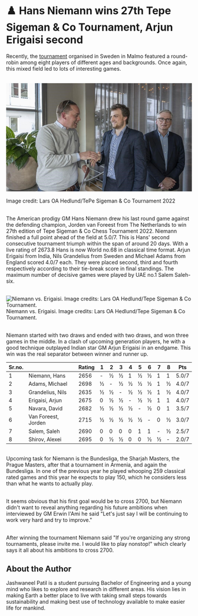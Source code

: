 # ♟️ Hans Niemann wins 27th Tepe Sigeman & Co Tournament, Arjun Erigaisi second 

Recently, the [tournament](http://www.tepesigemanchess.com/) organised
in Sweden in Malmo featured a round-robin among eight players of
different ages and backgrounds. Once again, this mixed field led to lots
of interesting games.

<br>![Image credit: Lars OA Hedlund/TePe Sigeman & Co Tournament 2022](_static/images/hans-niemann-wins-27th-tepe-sigeman/image1.jpg)

Image credit: Lars OA Hedlund/TePe Sigeman & Co Tournament 2022

<br>The American prodigy GM Hans Niemann drew his last round game against
the defending champion, Jorden van Foreest from The Netherlands to win
27th edition of Tepe Sigeman & Co Chess Tournament 2022. Niemann
finished a full point ahead of the field at 5.0/7. This is Hans\' second
consecutive tournament triumph within the span of around 20 days. With a
live rating of 2673.8 Hans is now World no.68 in classical time format.
Arjun Erigaisi from India, Nils Grandelius from Sweden and Michael Adams
from England scored 4.0/7 each. They were placed second, third and
fourth respectively according to their tie-break score in final
standings. The maximum number of decisive games were played by UAE no.1
Salem Saleh-six.

<br>![Niemann vs. Erigaisi. Image credits: Lars
OA Hedlund/Tepe Sigeman & Co Tournament.](_static/images/hans-niemann-wins-27th-tepe-sigeman/image2.jpg) Niemann vs. Erigaisi. Image credits: Lars
OA Hedlund/Tepe Sigeman & Co Tournament.

<br>Niemann started with two draws and ended with two draws, and won three
games in the middle. In a clash of upcoming generation players, he with
a good technique outplayed Indian star GM Arjun Erigaisi in an endgame.
This win was the real separator between winner and runner up.

<table>
<thead>
<tr class="header">
<th>Sr.no.</th>
<th><Name</th>
<th>Rating</th>
<th>1</th>
<th>2</th>
<th>3</th>
<th>4</th>
<th>5</th>
<th>6</th>
<th>7</th>
<th>8</th>
<th>Pts</th>
</tr>
</thead>
<tbody>
<tr class="odd">
<td>1</td>
<td>Niemann, Hans</td>
<td>2656</td>
<td>-</td>
<td>½</td>
<td>½</td>
<td>1</td>
<td>½</td>
<td>½</td>
<td>1</td>
<td>1</td>
<td>
5.0/7
</td>
</tr>
<tr class="even">
<td>2</td>
<td>Adams, Michael</td>
<td>2698</td>
<td>½</td>
<td>-</td>
<td>½</td>
<td>½</td>
<td>½</td>
<td>½</td>
<td>1</td>
<td>½</td>
<td>4.0/7</td>
</tr>
<tr class="odd">
<td>3</td>
<td>
Grandelius, Nils</td>
<td>2635</td>
<td>½</td>
<td>½</td>
<td>-</td>
<td>½</td>
<td>½</td>
<td>½</td>
<td>1</td>
<td>½</td>
<td>4.0/7</td>
</tr>
<tr class="even">
<td>4</td>
<td>Erigaisi, Arjun</td>
<td>2675</td>
<td>0</td>
<td>½</td>
<td>½</td>
<td>-</td>
<td>½</td>
<td>½</td>
<td>1</td>
<td>1</td>
<td>4.0/7</td>
</tr>
<tr class="odd">
<td>5</td>
<td>Navara, David</td>
<td>2682</td>
<td>½</td>
<td>½</td>
<td>½</td>
<td>½</td>
<td>-</td>
<td>½</td>
<td>0</td>
<td>1</td>
<td>3.5/7</td>
</tr>
<tr class="even">
<td>6</td>
<td>Van Foreest, Jorden</td>
<td>2715</td>
<td>½</td>
<td>½</td>
<td>½</td>
<td>½</td>
<td>½</td>
<td>-</td>
<td>0</td>
<td>½</td>
<td>3.0/7</td>
</tr>
<tr class="odd">
<td>7</td>
<td>Salem, Saleh</td>
<td>2690</td>
<td>0</td>
<td>0</td>
<td>0</td>
<td>0</td>
<td>1</td>
<td>1</td>
<td>-</td>
<td>½</td>
<td>2.5/7</td>
</tr>
<tr class="even">
<td>8</td>
<td>Shirov, Alexei</td>
<td>2695</td>
<td>0</td>
<td>½</td>
<td>½</td>
<td>0</td>
<td>0</td>
<td>½</td>
<td>½</td>
<td>-</td>
<td>2.0/7</td>
</tr>
</tbody>
</table>

<br>Upcoming task for Niemann is the Bundesliga, the Sharjah Masters, the
Prague Masters, after that a tournament in Armenia, and again the
Bundesliga. In one of the previous year he played whooping 259 classical
rated games and this year he expects to play 150, which he considers
less than what he wants to actually play.

<br>It seems obvious that his first goal would be to cross 2700, but Niemann
didn\'t want to reveal anything regarding his future ambitions when
interviewed by GM Erwin l\'Ami he said \"Let\'s just say I will be
continuing to work very hard and try to improve.\"

<br>After winning the tournament Niemann said \"If you\'re organizing any
strong tournaments, please invite me. I would like to play nonstop!\"
which clearly says it all about his ambitions to cross 2700.

## About the Author

Jashwaneel Patil is a student pursuing Bachelor of Engineering and a young
mind who likes to explore and research in different areas. His vision
lies in making Earth a better place to live with taking small steps
towards sustainability and making best use of technology available to
make easier life for mankind.
